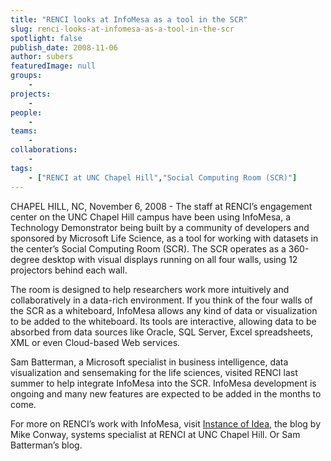 ```yaml
---
title: "RENCI looks at InfoMesa as a tool in the SCR"
slug: renci-looks-at-infomesa-as-a-tool-in-the-scr
spotlight: false
publish_date: 2008-11-06
author: subers
featuredImage: null
groups:
    - 
projects:
    - 
people:
    - 
teams: 
    - 
collaborations:
    - 
tags:
    - ["RENCI at UNC Chapel Hill","Social Computing Room (SCR)"]
---
```

CHAPEL HILL, NC, November 6, 2008 - The staff at RENCI’s engagement center on the UNC Chapel Hill campus have been using InfoMesa, a Technology Demonstrator being built by a community of developers and sponsored by Microsoft Life Science, as a tool for working with datasets in the center’s Social Computing Room (SCR). The SCR operates as a 360-degree desktop with visual displays running on all four walls, using 12 projectors behind each wall.<!--more-->

The room is designed to help researchers work more intuitively and collaboratively in a data-rich environment. If you think of the four walls of the SCR as a whiteboard, InfoMesa allows any kind of data or visualization to be added to the whiteboard. Its tools are interactive, allowing data to be absorbed from data sources like Oracle, SQL Server, Excel spreadsheets, XML or even Cloud-based Web services.

Sam Batterman, a Microsoft specialist in business intelligence, data visualization and sensemaking for the life sciences, visited RENCI last summer to help integrate InfoMesa into the SCR. InfoMesa development is ongoing and many new features are expected to be added in the months to come.

For more on RENCI’s work with InfoMesa, visit <a href="http://instanceofidea.blogspot.com/" target="_blank">Instance of Idea</a>, the blog by Mike Conway, systems specialist at RENCI at UNC Chapel Hill. Or Sam Batterman’s blog.
